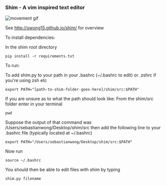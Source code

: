 ### Shim - A vim inspired text editor
![movement gif](https://raw.github.com/swong15/shim/master/src/images/demo.gif)


See http://swong15.github.io/shim/ for overview

To install dependencies:

In the shim root directory
```
pip install -r requirements.txt
```

To run:

To add shim.py to your path in your .bashrc (~/.bashrc to edit) or .zshrc if you're using zsh etc
```
export PATH="[path-to-shim-folder-goes-here]/shim/src:$PATH"
```
If you are unsure as to what the path should look like:
From the shim/src folder enter in your terminal
```
pwd
```
Suppose the output of that command was /Users/sebastianwong/Desktop/shim/src then add the following line to your .bashrc file (typically located at ~/.bashrc)
```
export PATH="/Users/sebastianwong/Desktop/shim/src:$PATH"
```
Now run
```
source ~/.bashrc
```
You should then be able to edit files with shim by typing
```
shim.py filename
```
